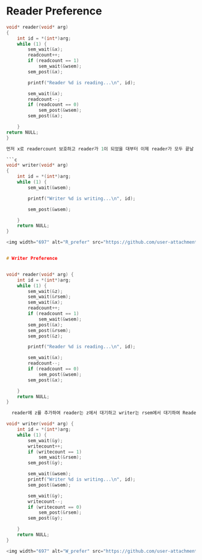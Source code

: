 # Reader Preference
```c
void* reader(void* arg) 
{
    int id = *(int*)arg;
    while (1) {
        sem_wait(&x);
        readcount++;
        if (readcount == 1)
            sem_wait(&wsem);
        sem_post(&x);

        printf("Reader %d is reading...\n", id);

        sem_wait(&x);
        readcount--;
        if (readcount == 0)
            sem_post(&wsem);
        sem_post(&x);

	}      
return NULL;
}

먼저 x로 readercount 보호하고 reader가 1이 되었을 대부터 이제 reader가 모두 끝날 때 까지 write는 참여할 수 없게 sem_wait(wsem)을 한다. 그렇게 되면 Reader가 우선순위로 먼저 끝나게 되고 Writer는 Reader가 끝난 후에 참여할 수 있게 된다. 

```c
void* writer(void* arg) 
{
    int id = *(int*)arg;
    while (1) {
        sem_wait(&wsem);

        printf("Writer %d is writing...\n", id);

        sem_post(&wsem);

    }
    return NULL;
}

<img width="697" alt="R_prefer" src="https://github.com/user-attachments/assets/5f67af72-fcd2-44bf-b3c7-87b0fbe7a15f" />


# Writer Preference


void* reader(void* arg) {
    int id = *(int*)arg;
    while (1) {
        sem_wait(&z);
        sem_wait(&rsem);
        sem_wait(&x);
        readcount++;
        if (readcount == 1)
            sem_wait(&wsem); 
        sem_post(&x);
        sem_post(&rsem);
        sem_post(&z);

        printf("Reader %d is reading...\n", id);

        sem_wait(&x);
        readcount--;
        if (readcount == 0)
            sem_post(&wsem); 
        sem_post(&x);

    }
    return NULL;
}

  reader에 z를 추가하여 reader는 z에서 대기하고 writer는 rsem에서 대기하여 Reader보다 Writer가 먼저 작업에 추가되어 Writer가 우선으로 수행되게 된다. 

void* writer(void* arg) {
    int id = *(int*)arg;
    while (1) {
        sem_wait(&y);
        writecount++;
        if (writecount == 1)
            sem_wait(&rsem); 
        sem_post(&y);

        sem_wait(&wsem);
        printf("Writer %d is writing...\n", id);
        sem_post(&wsem);

        sem_wait(&y);
        writecount--;
        if (writecount == 0)
            sem_post(&rsem); 
        sem_post(&y);

    }
    return NULL;
}

<img width="697" alt="W_prefer" src="https://github.com/user-attachments/assets/2efd4cf4-edfc-45e6-94ac-f72c63f02190" />
